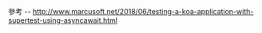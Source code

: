 參考 -- http://www.marcusoft.net/2018/06/testing-a-koa-application-with-supertest-using-asyncawait.html